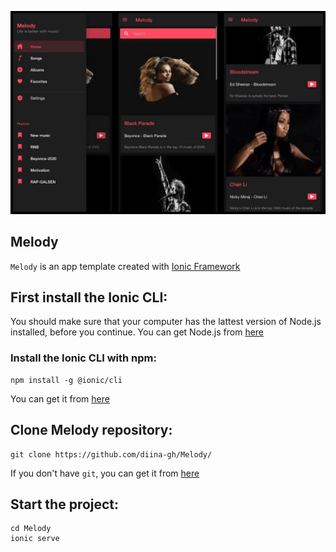 ![Image](https://github.com/diina-gh/Melody/blob/main/src/assets/melody.jpg)
## Melody
`Melody` is an app template created with [Ionic Framework](https://ionicframework.com/)

## First install the Ionic CLI:
You should make sure that your computer has the lattest version of Node.js installed, before you continue.
You can get Node.js from [here](https://nodejs.org/en/download/)

### Install the Ionic CLI with npm:
```npm
npm install -g @ionic/cli
```
You can get it from [here](https://git-scm.com/downloads)

## Clone Melody repository:
```git
git clone https://github.com/diina-gh/Melody/
```
If you don't have `git`, you can get it from [here](https://git-scm.com/downloads)

## Start the project:
```npm
cd Melody
ionic serve
```
